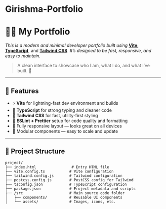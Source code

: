 # Girishma-Portfolio


# 🧑‍💻 My Portfolio

_This is a modern and minimal developer portfolio built using_ [**Vite**](https://vitejs.dev/), [**TypeScript**](https://www.typescriptlang.org/), and [**Tailwind CSS**](https://tailwindcss.com/). _It’s designed to be fast, responsive, and easy to maintain._

> A clean interface to showcase who I am, what I do, and what I’ve built. 🚀

---

## 🚀 Features

- ⚡ **Vite** for lightning-fast dev environment and builds  
- 🧠 **TypeScript** for strong typing and cleaner code  
- 🎨 **Tailwind CSS** for fast, utility-first styling  
- 🧼 **ESLint + Prettier** setup for code quality and formatting  
- 📱 Fully responsive layout — looks great on all devices  
- 🧩 Modular components — easy to scale and update

---

## 📁 Project Structure

```plaintext
project/
├── index.html                # Entry HTML file
├── vite.config.ts           # Vite configuration
├── tailwind.config.js       # Tailwind configuration
├── postcss.config.js        # PostCSS config for Tailwind
├── tsconfig.json            # TypeScript configuration
├── package.json             # Project metadata and scripts
├── /src                     # Main source code folder
│   ├── components/          # Reusable UI components
│   └── assets/              # Images, icons, etc.
